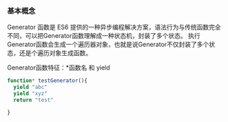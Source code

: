 ### 基本概念
Generator 函数是 ES6 提供的一种异步编程解决方案，语法行为与传统函数完全不同，可以把Generator函数理解成一种状态机，封装了多个状态。
执行Generator函数会生成一个遍历器对象，也就是说Generator不仅封装了多个状态，还是个遍历对象生成函数。

Generator函数特征：*函数名 和 yield

```javascript
function* testGenerator(){
  yield "abc"
  yield "xyz"
  return "test"

}
```

